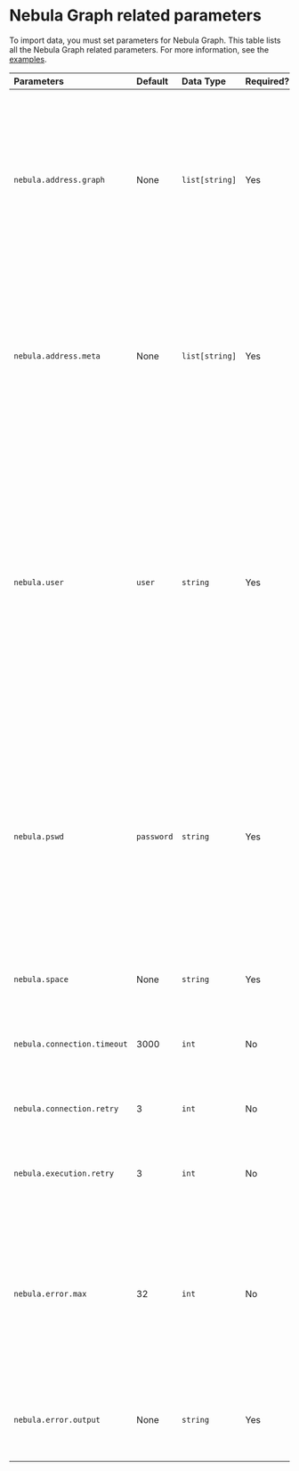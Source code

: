 # Nebula Graph related parameters

To import data, you must set parameters for Nebula Graph. This table lists all the Nebula Graph related parameters. For more information, see the [examples](../use-exchange/ex-ug-import-steps.md).

| Parameters | Default | Data Type | Required? | Description |
| :--- | :--- | :--- | :--- | :--- |
| `nebula.address.graph` | None | `list[string]` | Yes | Specifies the addresses and ports used by the Graph Service of Nebula Graph. Multiple addresses must be separated with commas. In the format of `"ip1:port, ip2:port"`.  |
| `nebula.address.meta` | None | `list[string]` | Yes | Specifies the addresses and ports used by the Meta Service of Nebula Graph. Multiple addresses must be separated with commas. In the format of `"ip1:port, ip2:port"`. |
| `nebula.user` | `user` | `string` | Yes | Specifies an account of Nebula Graph. The default value is `user`. If authentication is enabled in Nebula Graph: <br />- If no account is created, use `root`.<br />- If a specified account is created and given the write permission to a graph space, you can use this account. |
| `nebula.pswd` | `password` | `string` | Yes | Specifies the password of the specified account. The default password for the `user` account is `password`. If authentication is enabled in Nebula Graph: <br />- For the `root` account, use `nebula`. <br />- For another account, use the specified password. |
| `nebula.space` | None | `string` | Yes | Specifies the name of the graph space to import data. |
| `nebula.connection.timeout` | 3000 | `int` | No | Specifies the period of timeout for Thrift connection. Unit: ms. |
| `nebula.connection.retry` | 3 | `int` | No | Specifies the number of retries for Thrift connection. |
| `nebula.execution.retry` | 3 | `int` | No | Specifies the number of execution retries of an nGQL statements |
| `nebula.error.max` | 32 | `int` | No | Specifies the maximum number of failures during the import process. When the specified number of failures occur, the submitted Spark job stops automatically.  |
| `nebula.error.output` | None | `string` | Yes | Specifies a logging directory on the Nebula Graph cluster for the error message. |
